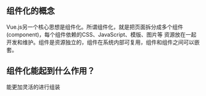 ## 组件化的概念
Vue.js另一个核心思想是组件化。所谓组件化，就是把页面拆分成多个组件(component)，每个组件依赖的CSS、JavaScript、模版、图片等
资源放在一起开发和维护。组件是资源独立的，组件在系统内部可复用，组件和组件之间可以嵌套。

## 组件化能起到什么作用？
能更加灵活的进行组装
